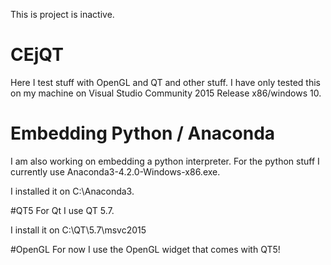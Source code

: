 This is project is inactive.

# CEjQT
Here I test stuff with OpenGL and QT and other stuff. I have only tested this on my machine on Visual Studio Community 2015 Release x86/windows 10.

# Embedding Python / Anaconda
I am also working on embedding a python interpreter.
For the python stuff I currently use Anaconda3-4.2.0-Windows-x86.exe.

I installed it on C:\Anaconda3.


#QT5
For Qt I use QT 5.7.

I install it on C:\QT\5.7\msvc2015

#OpenGL
For now I use the OpenGL widget that comes with QT5!
